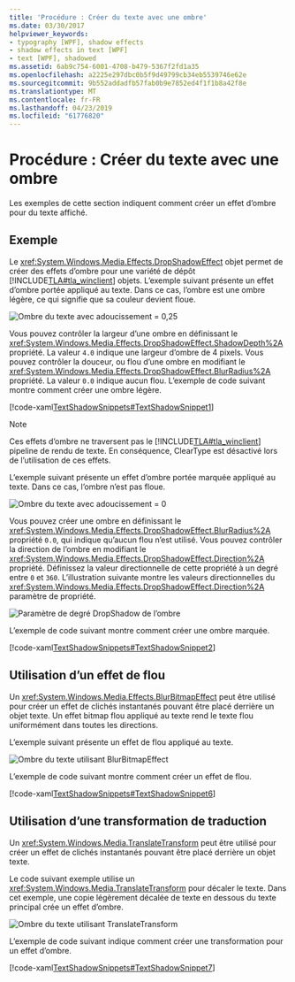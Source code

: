 ```yaml
---
title: 'Procédure : Créer du texte avec une ombre'
ms.date: 03/30/2017
helpviewer_keywords:
- typography [WPF], shadow effects
- shadow effects in text [WPF]
- text [WPF], shadowed
ms.assetid: 6ab9c754-6001-4708-b479-5367f2fd1a35
ms.openlocfilehash: a2225e297dbc0b5f9d49799cb34eb5539746e62e
ms.sourcegitcommit: 9b552addadfb57fab0b9e7852ed4f1f1b8a42f8e
ms.translationtype: MT
ms.contentlocale: fr-FR
ms.lasthandoff: 04/23/2019
ms.locfileid: "61776820"
---
```

# <a name="how-to-create-text-with-a-shadow"></a>Procédure : Créer du texte avec une ombre
Les exemples de cette section indiquent comment créer un effet d’ombre pour du texte affiché.  
  
## <a name="example"></a>Exemple  
 Le <xref:System.Windows.Media.Effects.DropShadowEffect> objet permet de créer des effets d’ombre pour une variété de dépôt [!INCLUDE[TLA#tla_winclient](../../../../includes/tlasharptla-winclient-md.md)] objets. L’exemple suivant présente un effet d’ombre portée appliqué au texte. Dans ce cas, l’ombre est une ombre légère, ce qui signifie que sa couleur devient floue.  
  
 ![Ombre du texte avec adoucissement &#61; 0,25](./media/how-to-create-text-with-a-shadow/drop-shadow-text-effect.jpg) 
  
 Vous pouvez contrôler la largeur d’une ombre en définissant le <xref:System.Windows.Media.Effects.DropShadowEffect.ShadowDepth%2A> propriété. La valeur `4.0` indique une largeur d’ombre de 4 pixels. Vous pouvez contrôler la douceur, ou flou d’une ombre en modifiant le <xref:System.Windows.Media.Effects.DropShadowEffect.BlurRadius%2A> propriété. La valeur `0.0` indique aucun flou. L’exemple de code suivant montre comment créer une ombre légère.  
  
 [!code-xaml[TextShadowSnippets#TextShadowSnippet1](~/samples/snippets/csharp/VS_Snippets_Wpf/TextShadowSnippets/CS/SingleShadows.xaml#textshadowsnippet1)]  
  
> [!NOTE]
>  Ces effets d’ombre ne traversent pas le [!INCLUDE[TLA#tla_winclient](../../../../includes/tlasharptla-winclient-md.md)] pipeline de rendu de texte. En conséquence, ClearType est désactivé lors de l’utilisation de ces effets.  
  
 L’exemple suivant présente un effet d’ombre portée marquée appliqué au texte. Dans ce cas, l’ombre n’est pas floue.  
  
 ![Ombre du texte avec adoucissement &#61; 0](./media/how-to-create-text-with-a-shadow/text-shadow-softness.jpg) 
  
 Vous pouvez créer une ombre en définissant le <xref:System.Windows.Media.Effects.DropShadowEffect.BlurRadius%2A> propriété `0.0`, qui indique qu’aucun flou n’est utilisé. Vous pouvez contrôler la direction de l’ombre en modifiant le <xref:System.Windows.Media.Effects.DropShadowEffect.Direction%2A> propriété. Définissez la valeur directionnelle de cette propriété à un degré entre `0` et `360`. L’illustration suivante montre les valeurs directionnelles du <xref:System.Windows.Media.Effects.DropShadowEffect.Direction%2A> paramètre de propriété.  
  
 ![Paramètre de degré DropShadow de l’ombre](./media/how-to-create-text-with-a-shadow/drop-shadow-degree-setting.png)
  
 L’exemple de code suivant montre comment créer une ombre marquée.  
  
 [!code-xaml[TextShadowSnippets#TextShadowSnippet2](~/samples/snippets/csharp/VS_Snippets_Wpf/TextShadowSnippets/CS/SingleShadows.xaml#textshadowsnippet2)]  
  
## <a name="using-a-blur-effect"></a>Utilisation d’un effet de flou  
 Un <xref:System.Windows.Media.Effects.BlurBitmapEffect> peut être utilisé pour créer un effet de clichés instantanés pouvant être placé derrière un objet texte. Un effet bitmap flou appliqué au texte rend le texte flou uniformément dans toutes les directions.  
  
 L’exemple suivant présente un effet de flou appliqué au texte.  
  
 ![Ombre du texte utilisant BlurBitmapEffect](./media/how-to-create-text-with-a-shadow/text-shadow-blur-effect.jpg)  
  
 L’exemple de code suivant montre comment créer un effet de flou.  
  
 [!code-xaml[TextShadowSnippets#TextShadowSnippet6](~/samples/snippets/csharp/VS_Snippets_Wpf/TextShadowSnippets/CS/BlurShadows.xaml#textshadowsnippet6)]  
  
## <a name="using-a-translate-transform"></a>Utilisation d’une transformation de traduction  
 Un <xref:System.Windows.Media.TranslateTransform> peut être utilisé pour créer un effet de clichés instantanés pouvant être placé derrière un objet texte.  
  
 Le code suivant exemple utilise un <xref:System.Windows.Media.TranslateTransform> pour décaler le texte. Dans cet exemple, une copie légèrement décalée de texte en dessous du texte principal crée un effet d’ombre.  
  
 ![Ombre du texte utilisant TranslateTransform](./media/how-to-create-text-with-a-shadow/text-transform-shadow-effect.jpg)    
  
 L’exemple de code suivant indique comment créer une transformation pour un effet d’ombre.  
  
 [!code-xaml[TextShadowSnippets#TextShadowSnippet7](~/samples/snippets/csharp/VS_Snippets_Wpf/TextShadowSnippets/CS/TransformShadows.xaml#textshadowsnippet7)]

